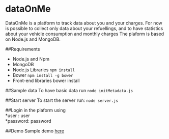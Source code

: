 # dataOnMe
DataOnMe is a platform to track data about you and your charges.
For now is possible to collect only data about your refuellings,
and to have statistics about your vehicle consumption and monthly charges
The plaform is based on Node.js and MongoDB.

##Requirements
* Node.js and Npm 
* MongoDB 
* Node.js Libraries  ```npm install ```
* Bower  ``` npm install -g bower ```
* Front-end libraries bower install

##Sample data
To have basic data run
```node initMetadata.js ```

##Start server
To start the server run:
```node server.js ```


##Login in the plaform using  
*user    : user  
*password: password

##Demo 
Sample demo [here](http://52.27.176.15/)
